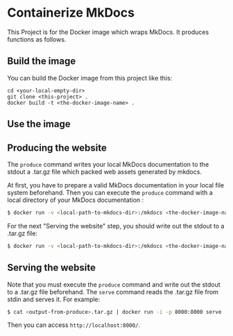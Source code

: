 # Containerize MkDocs
This Project is for the Docker image which wraps MkDocs. It produces functions as follows.

## Build the image
You can build the Docker image from this project like this:
```
cd <your-local-empty-dir>
git clone <this-project> .
docker build -t <the-docker-image-name> . 
```

## Use the image
## Producing the website
The `produce` command writes your local MkDocs documentation to the stdout a .tar.gz file which packed web assets generated by mkdocs.

At first, you have to prepare a valid MkDocs documentation in your local file system beforehand.
Then you can execute the `produce` command with a local directory of your MkDocs documentation :
```sh
$ docker run -v <local-path-to-mkdocs-dir>:/mkdocs <the-docker-image-name> produce
```

For the next "Serving the website" step, you should write out the stdout to a .tar.gz file:
```sh
$ docker run -v <local-path-to-mkdocs-dir>:/mkdocs <the-docker-image-name> produce > output.tar.gz
```

## Serving the website
Note that you must execute the `produce` command and write out the stdout to a .tar.gz file beforehand.
The `serve` command reads the .tar.gz file from stdin and serves it. For example:
```sh
$ cat <output-from-produce>.tar.gz | docker run -i -p 8000:8000 serve
```
Then you can access `http://localhost:8000/`.
